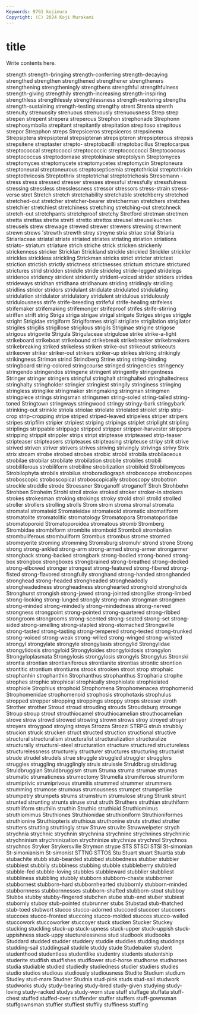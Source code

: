 ```yaml
---
Keywords: 9761 kojimura
Copyright: (C) 2024 Koji Murakami
---
```


# title

Write contents here.



 strength
strength-bringing strength-conferring strength-decaying strengthed strengthen strengthened strengthener strengtheners strengthening strengtheningly
strengthens strengthful strengthfulness strength-giving strengthily strength-increasing strength-inspiring strengthless strengthlessly strengthlessness
strength-restoring strengths strength-sustaining strength-testing strengthy strent Strenta strenth strenuity strenuosity
strenuous strenuously strenuousness Strep strep strepen strepent strepera streperous Strephon
strephonade Strephonn strephosymbolia strepitant strepitantly strepitation strepitoso strepitous strepor Strepphon
streps Strepsiceros strepsiceros strepsinema Strepsiptera strepsipteral strepsipteran strepsipteron strepsipterous strepsis
strepsitene streptaster strepto- streptobacilli streptobacillus Streptocarpus streptococcal streptococci streptococcic streptococcocci
Streptococcus streptococcus streptodornase streptokinase streptolysin Streptomyces streptomyces streptomycete streptomycetes streptomycin
Streptoneura streptoneural streptoneurous streptosepticemia streptothricial streptothricin streptothricosis Streptothrix streptotrichal streptotrichosis
Stresemann -stress stress stressed stresser stresses stressful stressfully stressfulness stressing
stressless stresslessness stressor stressors stress-strain stress-verse stret Stretch stretch stretchability
stretchable stretchberry stretched stretched-out stretcher stretcher-bearer stretcherman stretchers stretches stretchier
stretchiest stretchiness stretching stretching-out stretchneck stretch-out stretchpants stretchproof stretchy Stretford
stretman stretmen stretta strettas strette stretti stretto strettos streusel streuselkuchen
streusels strew strewage strewed strewer strewers strewing strewment strewn strews
'strewth strewth strey streyne stria striae strial Striaria Striariaceae striatal
striate striated striates striating striation striations striato- striatum striature strich
striche strick stricken strickenly strickenness stricker Stricklan Strickland strickle strickled
Strickler strickler strickles strickless strickling Strickman stricks strict stricter strictest
striction strictish strictly strictness strictnesses strictum stricture strictured strictures strid
stridden striddle stride strideleg stride-legged stridelegs stridence stridency strident stridently
strident-voiced strider striders strides strideways stridhan stridhana stridhanum striding stridingly
stridling stridlins stridor stridors stridulant stridulate stridulated stridulating stridulation stridulator
stridulatory stridulent stridulous stridulously stridulousness strife strife-breeding strifeful strife-healing strifeless
strifemaker strifemaking strifemonger strifeproof strifes strife-stirring striffen strift strig Striga
striga strigae strigal strigate Striges striges striggle stright Strigidae strigiform
Strigiformes strigil strigilate strigilation strigilator strigiles strigilis strigillose strigilous strigils
Striginae strigine strigose strigous strigovite Strigula Strigulaceae strigulose strike strike-a-light
strikeboard strikeboat strikebound strikebreak strikebreaker strikebreakers strikebreaking striked strikeless striken
strike-out strikeout strikeouts strikeover striker striker-out strikers striker-up strikes striking
strikingly strikingness Strimon strind Strindberg Strine string string-binding stringboard string-colored
stringcourse stringed stringencies stringency stringendo stringendos stringene stringent stringently stringentness
Stringer stringer stringers stringful stringhalt stringhalted stringhaltedness stringhalty stringholder stringier
stringiest stringily stringiness stringing stringless stringlike stringmaker stringmaking stringman stringmen
stringpiece strings stringsman stringsmen string-soled string-tailed string-toned Stringtown stringways stringwood
stringy stringy-bark stringybark strinking-out strinkle striola striolae striolate striolated striolet
strip strip-crop strip-cropping stripe striped striped-leaved stripeless striper stripers stripes
stripfilm stripier stripiest striping stripings striplet striplight stripling striplings strippable
strippage stripped stripper stripper-harvester strippers stripping strippit strippler strips stript
striptease stripteased strip-teaser stripteaser stripteasers stripteases stripteasing stripteuse stripy strit
strive strived striven striver strivers strives striving strivingly strivings strivy
Strix strix stroam strobe strobed strobes strobic strobil strobila strobilaceous
strobilae strobilar strobilate strobilation strobile strobiles strobili strobiliferous strobiliform strobiline
strobilization strobiloid Strobilomyces Strobilophyta strobils strobilus stroboradiograph stroboscope stroboscopes stroboscopic
stroboscopical stroboscopically stroboscopy strobotron strockle stroddle strode Stroessner Stroganoff stroganoff
Stroh Strohbehn Strohben Stroheim Strohl stroil stroke stroked stroker stroker-in
strokers strokes strokesman stroking strokings stroky strold stroll strolld strolled
stroller strollers strolling strolls Strom strom stroma stromal stromata stromatal
stromateid Stromateidae stromateoid stromatic stromatiform stromatolite stromatolitic stromatology Stromatopora Stromatoporidae
stromatoporoid Stromatoporoidea stromatous stromb Stromberg Strombidae strombiform strombite stromboid Stromboli
strombolian strombuliferous strombuliform Strombus strombus strome stromed stromeyerite stroming stromming
Stromsburg stromuhr strond strone Strong strong strong-ankled strong-arm strong-armed strong-armer
strongarmer strongback strong-backed strongbark strong-bodied strong-boned strong-box strongbox strongboxes strongbrained
strong-breathed strong-decked strong-elbowed stronger strongest strong-featured strong-fibered strong-fisted strong-flavored strongfully
stronghand strong-handed stronghanded stronghead strong-headed strongheaded strongheadedly strongheadedness strongheadness stronghearted
stronghold strongholds Stronghurst strongish strong-jawed strong-jointed stronglike strong-limbed strong-looking strong-lunged
strongly strong-man strongman strongmen strong-minded strong-mindedly strong-mindedness strong-nerved strongness strongpoint
strong-pointed strong-quartered strong-ribbed strongroom strongrooms strong-scented strong-seated strong-set strong-sided strong-smelling
strong-stapled strong-stomached Strongsville strong-tasted strong-tasting strong-tempered strong-tested strong-trunked strong-voiced strong-weak
strong-willed strong-winged strong-wristed strongyl strongylate strongyle strongyliasis strongylid Strongylidae strongylidosis
strongyloid Strongyloides strongyloidosis strongylon Strongyloplasmata Strongylosis strongylosis strongyls Strongylus Stronski
strontia strontian strontianiferous strontianite strontias strontic strontion strontitic strontium strontiums
strook strooken stroot strop strophaic strophanhin strophanthin Strophanthus strophanthus Stropharia
strophe strophes strophic strophical strophically strophiolate strophiolated strophiole Strophius strophoid
Strophomena Strophomenacea strophomenid Strophomenidae strophomenoid strophosis strophotaxis strophulus stropped stropper
stropping stroppings stroppy strops strosser stroth Strother strother Stroud stroud
strouding strouds Stroudsburg strounge Stroup stroup strout strouthiocamel strouthiocamelian strouthocamelian
strove strow strowd strowed strowing strown strows stroy stroyed stroyer
stroyers stroygood stroying stroys Strozza Strozzi STRPG strub strubbly strucion
struck strucken struct structed struction structional structive structural structuralism structuralist
structuralization structuralize structurally structural-steel structuration structure structured structureless structurelessness structurely
structurer structures structuring structurist strude strudel strudels strue struggle struggled
struggler strugglers struggles struggling strugglingly struis struissle Struldbrug struldbrug Struldbruggian
Struldbruggism strum Struma struma strumae strumas strumatic strumaticness strumectomy Strumella
strumiferous strumiform strumiprivic strumiprivous strumitis strummed strummer strummers strumming strumose
strumous strumousness strumpet strumpetlike strumpetry strumpets strums strumstrum strumulose strung
Strunk strunt strunted strunting strunts struse strut struth Struthers struthian
struthiform struthiiform struthiin struthin Struthio struthioid Struthiomimus struthiomimus Struthiones Struthionidae
struthioniform Struthioniformes struthionine Struthiopteris struthious struthonine struts strutted strutter strutters
strutting struttingly struv Struve struvite Struwwelpeter strych strychnia strychnic strychnin
strychnina strychnine strychnines strychninic strychninism strychninization strychninize strychnize strychnol Strychnos
strychnos Stryker Strykersville Strymon strype STS STSCI STSI St-simonian St-simonianism
St-simonist STTNG STTOS Stu Stuart stuart Stuartia stub stubachite stubb
stub-bearded stubbed stubbedness stubber stubbier stubbiest stubbily stubbiness stubbing stubble
stubbleberry stubbled stubble-fed stubble-loving stubbles stubbleward stubblier stubbliest stubbliness stubbling
stubbly stubborn stubborn-chaste stubborner stubbornest stubborn-hard stubbornhearted stubbornly stubborn-minded stubbornness
stubbornnesses stubborn-shafted stubborn-stout stubboy Stubbs stubby stubby-fingered stubchen stube stub-end
stuber stubiest stubornly stuboy stub-pointed stubrunner stubs Stubstad stub-thatched stub-toed
stubwort stucco stucco-adorned stuccoed stuccoer stuccoers stuccoes stucco-fronted stuccoing stucco-molded
stuccos stucco-walled stuccowork stuccoworker stuccoyer stuck stucken Stucker Stuckey stucking
stuckling stuck-up stuck-upness stuck-upper stuck-uppish stuck-uppishness stuck-uppy stucturelessness stud studbook
studbooks Studdard studded studder studdery studdie studdies studding studdings studding-sail
studdingsail studdle studdy stude Studebaker student studenthood studentless studentlike studentry
students studentship studerite studfish studfishes studflower stud-horse studhorse studhorses studia
studiable studied studiedly studiedness studier studiers studies studio studios studious
studiously studiousness Studite Studium studium Studley stud-mare Studner Studnia stud-pink
studs stud-sail studwork studworks study study-bearing study-bred study-given studying study-loving
study-racked studys study-worn stue stuff stuffage stuffata stuff-chest stuffed stuffed-over
stuffender stuffer stuffers stuff-gownsman stuffgownsman stuffier stuffiest stuffily stuffiness stuffing
